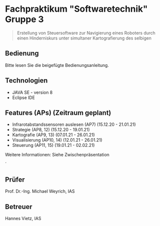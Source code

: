 # Fachpraktikum "Softwaretechnik" Gruppe 3
> Erstellung von Steuersoftware zur Navigierung eines Roboters durch einen Hinderniskurs unter simultaner Kartografierung des selbigen


## Bedienung
Bitte lesen Sie die beigefügte Bedienungsanleitung.


## Technologien
* JAVA SE - version 8
* Eclipse IDE

## Features (APs) (Zeitraum geplant)
* Infrarotabstandssensoren auslesen (AP7) (15.12.20 - 21.01.21)
* Strategie (AP8, 12) (15.12.20 - 19.01.21)
* Kartografie (AP9, 13) (07.01.21 - 26.01.21)
* Visualisierung (AP10, 14) (12.01.21 - 26.01.21)
* Steuerung (AP11, 15) (19.01.21 - 02.02.21)

Weitere Informationen:
Siehe Zwischenpräsentation


´
## Prüfer
Prof. Dr.-Ing. Michael Weyrich, IAS

## Betreuer
Hannes Vietz, IAS


